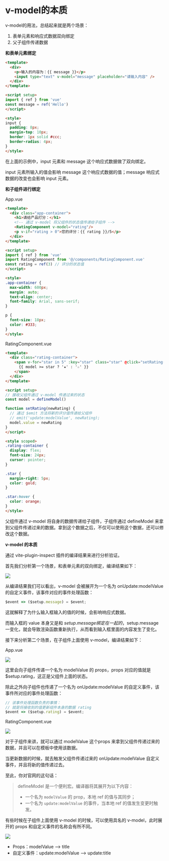 # v-model的本质

v-model的用法，总结起来就是两个场景：

1. 表单元素和响应式数据双向绑定
2. 父子组件传递数据

**和表单元素绑定**

```html
<template>
  <div>
    <p>输入的内容为：{{ message }}</p>
    <input type="text" v-model="message" placeholder="请输入内容" />
  </div>
</template>

<script setup>
import { ref } from 'vue'
const message = ref('Hello')
</script>

<style>
input {
  padding: 8px;
  margin-top: 10px;
  border: 1px solid #ccc;
  border-radius: 4px;
}
</style>
```

在上面的示例中，input 元素和 message 这个响应式数据做了双向绑定。

input 元素所输入的值会影响 message 这个响应式数据的值；message 响应式数据的改变也会影响 input 元素。

**和子组件进行绑定**

App.vue

```html
<template>
  <div class="app-container">
    <h1>请给产品打分：</h1>
    <!-- 通过 v-model 将父组件的状态值传递给子组件 -->
    <RatingComponent v-model="rating"/>
    <p v-if="rating > 0">您的评分：{{ rating }}/5</p>
  </div>
</template>

<script setup>
import { ref } from 'vue'
import RatingComponent from '@/components/RatingComponent.vue'
const rating = ref(3) // 评分的状态值
</script>

<style>
.app-container {
  max-width: 600px;
  margin: auto;
  text-align: center;
  font-family: Arial, sans-serif;
}

p {
  font-size: 18px;
  color: #333;
}
</style>
```

RatingComponent.vue

```html
<template>
  <div class="rating-container">
    <span v-for="star in 5" :key="star" class="star" @click="setRating(star)">
      {{ model >= star ? '★' : '☆' }}
    </span>
  </div>
</template>

<script setup>
// 接收父组件通过 v-model 传递过来的状态
const model = defineModel()

function setRating(newRating) {
  // 通过 $emit 方法将新的评分值传递给父组件
  // emit('update:modelValue', newRating);
  model.value = newRating
}
</script>

<style scoped>
.rating-container {
  display: flex;
  font-size: 24px;
  cursor: pointer;
}

.star {
  margin-right: 5px;
  color: gold;
}

.star:hover {
  color: orange;
}
</style>
```

父组件通过 v-model 将自身的数据传递给子组件，子组件通过 defineModel 来拿到父组件传递过来的数据。拿到这个数据之后，不仅可以使用这个数据，还可以修改这个数据。

**v-model 的本质**

通过 vite-plugin-inspect 插件的编译结果来进行分析验证。

首先我们分析第一个场景，和表单元素的双向绑定，编译结果如下：

![](https://xiejie-typora.oss-cn-chengdu.aliyuncs.com/2024-05-27-044828.png)

从编译结果我们可以看出，v-model 会被展开为一个名为 onUpdate:modelValue 的自定义事件，该事件对应的事件处理函数：

```jsx
$event => ($setup.message) = $event;
```

这就解释了为什么输入框输入的值的时候，会影响响应式数据。

而输入框的 value 本身又是和 *setup*.*message绑定在一起的*，setup.message 一变化，就会导致渲染函数重新执行，从而看到输入框里面的内容发生了变化。

接下来分析第二个场景，在子组件上面使用 v-model，编译结果如下：

App.vue

![](https://xiejie-typora.oss-cn-chengdu.aliyuncs.com/2024-05-27-045319.png)

这里会向子组件传递一个名为 modelValue 的 props，props 对应的值就是 $setup.rating，这正是父组件上面的状态。

除此之外向子组件也传递了一个名为 onUpdate:modelValue 的自定义事件，该事件所对应的事件处理函数：

```jsx
// 该事件处理函数负责的事情：
// 就是将接收到的值更新组件本身的数据 rating
$event => ($setup.rating) = $event;
```

RatingComponent.vue

![](https://xiejie-typora.oss-cn-chengdu.aliyuncs.com/2024-05-27-045928.png)

对于子组件来讲，就可以通过 modelValue 这个props 来拿到父组件传递过来的数据，并且可以在模板中使用该数据。

当更新数据的时候，就去触发父组件传递过来的 onUpdate:modelValue 自定义事件，并且将新的值传递过去。

至此，你对官网的这句话：

> defineModel 是一个便利宏。编译器将其展开为以下内容：
> 
> - 一个名为 `modelValue` 的 prop，本地 ref 的值与其同步；
> - 一个名为 `update:modelValue` 的事件，当本地 ref 的值发生变更时触发。

有些时候在子组件上面使用 v-model 的时候，可以使用具名的 v-model，此时展开的 props 和自定义事件的名称会有所不同。

![](https://xiejie-typora.oss-cn-chengdu.aliyuncs.com/2024-05-27-050918.png)

- Props：modelValue —> title
- 自定义事件：update:modelValue —> update:title

